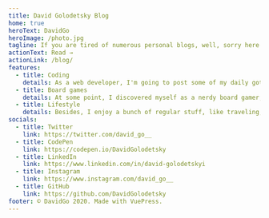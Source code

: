 ```yaml
---
title: David Golodetsky Blog
home: true
heroText: DavidGo
heroImage: /photo.jpg
tagline: If you are tired of numerous personal blogs, well, sorry here's another one:)
actionText: Read →
actionLink: /blog/
features:
  - title: Coding
    details: As a web developer, I'm going to post some of my daily gotchas and viewpoints.
  - title: Board games
    details: At some point, I discovered myself as a nerdy board gamer, so I'm going to share with you my journey in this exciting little world!
  - title: Lifestyle
    details: Besides, I enjoy a bunch of regular stuff, like traveling, watching movies, and photography.
socials:
  - title: Twitter
    link: https://twitter.com/david_go__
  - title: CodePen
    link: https://codepen.io/DavidGolodetsky
  - title: LinkedIn
    link: https://www.linkedin.com/in/david-golodetskyi
  - title: Instagram
    link: https://www.instagram.com/david_go__
  - title: GitHub
    link: https://github.com/DavidGolodetsky
footer: © DavidGo 2020. Made with VuePress.
---
```

